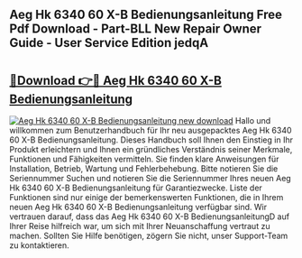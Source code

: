 ## Aeg Hk 6340 60 X-B Bedienungsanleitung Free Pdf Download - Part-BLL New Repair Owner Guide - User Service Edition jedqA

# <h2><a href="http://df57y3.blite.top/?on=Aeg+Hk+6340+60+X-B+Bedienungsanleitung">🔗Download 👉🔴 Aeg Hk 6340 60 X-B Bedienungsanleitung</a></h2>

[![Aeg Hk 6340 60 X-B Bedienungsanleitung new download](https://i.imgur.com/lujVjoI.png)](http://df57y3.blite.top/?on=Aeg+Hk+6340+60+X-B+Bedienungsanleitung)
Hallo und willkommen zum Benutzerhandbuch für Ihr neu ausgepacktes Aeg Hk 6340 60 X-B Bedienungsanleitung. Dieses Handbuch soll Ihnen den Einstieg in Ihr Produkt erleichtern und Ihnen ein gründliches Verständnis seiner Merkmale, Funktionen und Fähigkeiten vermitteln. Sie finden klare Anweisungen für Installation, Betrieb, Wartung und Fehlerbehebung. Bitte notieren Sie die Seriennummer Suchen und notieren Sie die Seriennummer Ihres neuen Aeg Hk 6340 60 X-B Bedienungsanleitung für Garantiezwecke. Liste der Funktionen sind nur einige der bemerkenswerten Funktionen, die in Ihrem neuen Aeg Hk 6340 60 X-B Bedienungsanleitung verfügbar sind. Wir vertrauen darauf, dass das Aeg Hk 6340 60 X-B BedienungsanleitungD auf Ihrer Reise hilfreich war, um sich mit Ihrer Neuanschaffung vertraut zu machen. Sollten Sie Hilfe benötigen, zögern Sie nicht, unser Support-Team zu kontaktieren.
